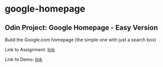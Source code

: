 # google-homepage
 
## Odin Project: Google Homepage - Easy Version

Build the Google.com homepage (the simple one with just a search box)

Link to Assignment: [link](https://www.theodinproject.com/paths/foundations/courses/foundations/lessons/html-css#assignment)

Link to Demo: [link](https://torrwill.github.io/google-homepage/)